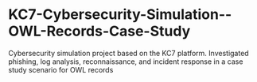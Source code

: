 # KC7-Cybersecurity-Simulation--OWL-Records-Case-Study
Cybersecurity simulation project based on the KC7 platform. Investigated phishing, log analysis, reconnaissance, and incident response in a case study scenario for OWL records
